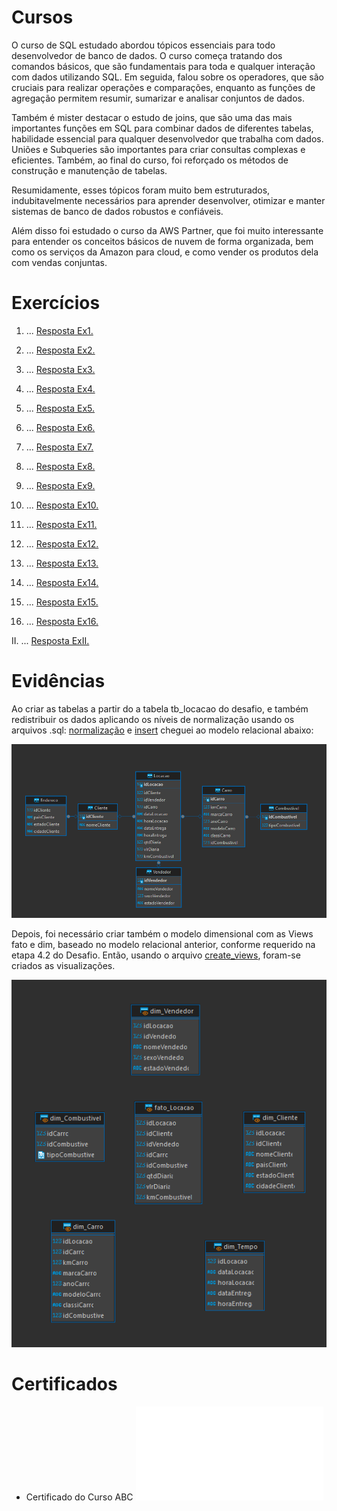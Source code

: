 
# Cursos
O curso de SQL estudado abordou tópicos essenciais para todo desenvolvedor de banco de dados. O curso começa tratando dos comandos básicos, que são fundamentais para toda e qualquer interação com dados utilizando SQL. Em seguida, falou sobre os operadores, que são cruciais para realizar operações e comparações, enquanto as funções de agregação permitem resumir, sumarizar e analisar conjuntos de dados. 

Também é mister destacar o estudo de joins, que são uma das mais importantes funções em SQL para combinar dados de diferentes tabelas, habilidade essencial para qualquer desenvolvedor que trabalha com dados. Uniões e Subqueries são importantes para criar consultas complexas e eficientes. Também, ao final do curso, foi reforçado os métodos de construção e manutenção de tabelas.

Resumidamente, esses tópicos foram muito bem estruturados, indubitavelmente necessários para aprender desenvolver, otimizar e manter sistemas de banco de dados robustos e confiáveis.

Além disso foi estudado o curso da AWS Partner, que foi muito interessante para entender os conceitos básicos de nuvem de forma organizada, bem como os serviços da Amazon para cloud, e como vender os produtos dela com vendas conjuntas.

# Exercícios

1. ...
[Resposta Ex1.](exercicios/ex1.sql)

2. ...
[Resposta Ex2.](exercicios/ex2.sql)

3. ...
[Resposta Ex3.](exercicios/ex3.sql)

4. ...
[Resposta Ex4.](exercicios/ex4.sql)

5. ...
[Resposta Ex5.](exercicios/ex5.sql)

6. ...
[Resposta Ex6.](exercicios/ex6.sql)

7. ...
[Resposta Ex7.](exercicios/ex7.sql)

8. ...
[Resposta Ex8.](exercicios/ex8.sql)

9. ...
[Resposta Ex9.](exercicios/ex9.sql)

10. ...
[Resposta Ex10.](exercicios/ex10.sql)

11. ...
[Resposta Ex11.](exercicios/ex11.sql)

12. ...
[Resposta Ex12.](exercicios/ex12.sql)

13. ...
[Resposta Ex13.](exercicios/ex13.sql)

14. ...
[Resposta Ex14.](exercicios/ex14.sql)

15. ...
[Resposta Ex15.](exercicios/ex15.sql)

16. ...
[Resposta Ex16.](exercicios/ex16.sql)

II. ...
[Resposta ExII.](exercicios/exII.sql)

# Evidências


Ao criar as tabelas a partir do a tabela tb_locacao do desafio, e também redistribuir os dados aplicando os níveis de normalização usando os arquivos .sql: [normalização](Desafio/etapa-1/normalizacao.sql) e [insert](Desafio/etapa-1/insert.sql) cheguei ao modelo relacional abaixo: 

![Evidencia 1](evidencias/modelo_relacional_desafio.png)

Depois, foi necessário criar também o modelo dimensional com as Views fato e dim, baseado no modelo relacional anterior, conforme requerido na etapa 4.2 do Desafio. Então, usando o arquivo [create_views](Desafio/etapa-1/create_Views.sql), foram-se criados as visualizações.

![Evidencia 2](evidencias/modelo_dimensional_desafio.png)

# Certificados


- Certificado do Curso ABC
![Curso AWS](certificados/13660_3_5907563_1720981788_AWSCourseCompletionCertificate.pdf)


